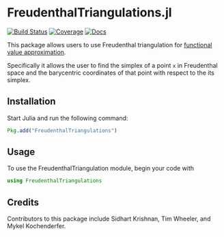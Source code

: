 # FreudenthalTriangulations.jl

[![Build Status](https://travis-ci.org/sisl/FreudenthalTriangulations.jl.svg?branch=main)](https://travis-ci.org/sisl/FreudenthalTriangulations.jl)
[![Coverage](https://coveralls.io/repos/github/sisl/FreudenthalTriangulations.jl/badge.svg?branch=main)](https://coveralls.io/github/sisl/FreudenthalTriangulations.jl?branch=main)
[![Docs](https://img.shields.io/badge/docs-stable-blue.svg)](https://sisl.github.io/FreudenthalTriangulations.jl/)

This package allows users to use Freudenthal triangulation for [functional value approximation](https://sisl.github.io/FreudenthalTriangulation.jl/concepts/#Concepts).

Specifically it allows the user to find the simplex of a point `x` in Freudenthal space and the barycentric coordinates of that point with respect to the its simplex.

## Installation

Start Julia and run the following command:

```julia
Pkg.add("FreudenthalTriangulations")
```

## Usage

To use the FreudenthalTriangulation module, begin your code with

```julia
using FreudenthalTriangulations
```
<!--
## Finding Simplex and Barycentric Coordinates

To find the vertices of the simplex around a point `x` in Freudenthal space, run
```julia
V = freudenthal_simplex(x)
```
Then to find barycentric coordinates of `x` with respect to the simplex, run
```julia
coords = barycentric_coordinates(x, V)
```
Note that these vertices must be in the same order as provided by `freudenthal_simplex`.

To calculate the simplex and the barycentric coordinates with one function, run
```julia
V, coords = freudenthal_simplex_and_coords(x)
```
where `V` is the simplex vertices in the Freudenthal space and `coords` will be the barycentric coordinates with respect to the simplex.

To calculate the simplex and barycentric coordinates without allocating more memory, run
```julia
V, coords = freudenthal_simplex_and_coords!(x, V, coords)
```
so that `V` will be filled with the simplex vertices in the Freudenthal space and `coords` will be filled with the associated coordinates.

For these functions the requirements are
- `x::Vector{Float64}` The point in Freudenthal space
- `V::Vector{Vector{Float64}}` The vertices of the simplex around `x` in Freudenthal space
- `coords::Vector{Float64}` The barycentric coordinates of `x` with respect to the simplex -->

## Credits

Contributors to this package include Sidhart Krishnan, Tim Wheeler, and Mykel Kochenderfer.
